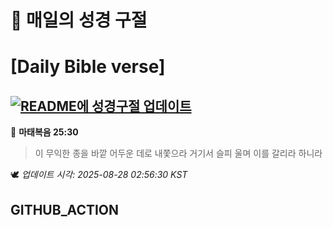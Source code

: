 # 🙏 매일의 성경 구절
# [Daily Bible verse]
## [![README에 성경구절 업데이트](https://github.com/DONGSUKA/first_test/actions/workflows/update-readme-bible.yml/badge.svg)](https://github.com/DONGSUKA/first_test/actions/workflows/update-readme-bible.yml)
<!-- START_BIBLE_VERSE -->
📖 **마태복음 25:30**
> 이 무익한 종을 바깥 어두운 데로 내쫓으라 거기서 슬피 울며 이를 갈리라 하니라

🕊️ _업데이트 시각: 2025-08-28 02:56:30 KST_
  <!-- END_BIBLE_VERSE -->
## GITHUB_ACTION
